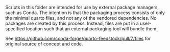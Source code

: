 Scripts in this folder are intended for use by external package managers, such as Conda.
The intention is that the packaging process consists of only the minimal quarto files, and
not any of the vendored dependencies. No packages are created by this process. Instead,
files are put in a user-specified location such that an external packaging tool will bundle them.

See https://github.com/conda-forge/quarto-feedstock/pull/7/files for original source of concept and code.
